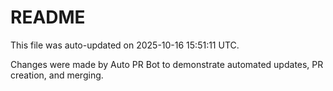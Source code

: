 # README

This file was auto-updated on 2025-10-16 15:51:11 UTC.

Changes were made by Auto PR Bot to demonstrate automated updates, PR creation, and merging.
